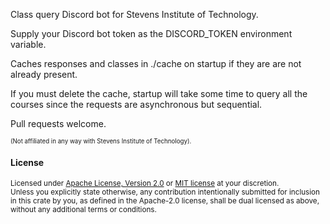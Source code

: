 Class query Discord bot for Stevens Institute of Technology. 

Supply your Discord bot token as the DISCORD_TOKEN environment variable. 

Caches responses and classes in ./cache on startup if they are are not already present. 

If you must delete the cache, startup will take some time to query all the courses since the requests are asynchronous but sequential. 

Pull requests welcome. 

<sub><sup>(Not affiliated in any way with Stevens Institute of Technology).</sup></sub>

#### License

<sup>
Licensed under <a href="LICENSE-APACHE">Apache License, Version
2.0</a> or <a href="LICENSE-MIT">MIT license</a> at your discretion.
</sup>

<br>

<sub>
Unless you explicitly state otherwise, any contribution intentionally submitted
for inclusion in this crate by you, as defined in the Apache-2.0 license, shall
be dual licensed as above, without any additional terms or conditions.
</sub>
